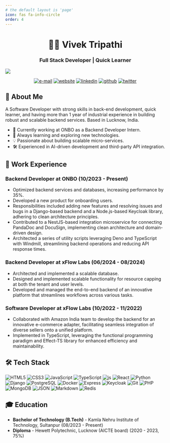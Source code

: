 ```yaml
---
# the default layout is 'page'
icon: fas fa-info-circle
order: 4
---
```


<h1 align="center">👨‍💻 Vivek Tripathi</h1>

<h3 align="center">Full Stack Developer | Quick Learner</h3>

<img src="https://readme-typing-svg.herokuapp.com?lines=Building+scalable+microservices;cccrafting-intuitive+user+interfaces;Always+learning+and+growing&center=true&width=380&height=45">

<p align="center">
  <a href="mailto:vivektripathi9005@icloud.com"><img src="https://img.shields.io/badge/Email-vivektripathi9005%40icloud.com-blue?style=flat-square&logo=gmail" alt ="e-mail"></a>
  <a href="https://vivektripaathi.github.io/"><img src="https://img.shields.io/badge/Portfolio-vivektripaathi.github.io-cyan?style=flat-square&logo=github"  alt = "website"></a>
  <a href="https://linkedin.com/in/vivek-tripathi1"><img src="https://img.shields.io/badge/LinkedIn-Vivek%20Tripathi-blue?style=flat-square&logo=linkedin" alt = "linkedin"></a>
  <a href="https://github.com/vivektripaathi"><img src="https://img.shields.io/badge/GitHub-vivektripaathi-lightgrey?style=flat-square&logo=github" alt = "github"></a>
  <a href="https://twitter.com/vivektripaaathi"><img src="https://img.shields.io/badge/Twitter-vivektripaathi-purple?style=flat-square&logo=medium&logoColor=white" alt = "twitter"></a>
</p>

## 🚀 About Me

A Software Developer with strong skills in back-end development, quick learner, and having more than 1 year of industrial experience in building robust and scalable backend services. Based in Lucknow, India.

- 🔭 Currently working at ONBO as a Backend Developer Intern.
- 🌱 Always learning and exploring new technologies.
- 💡 Passionate about building scalable micro-services.
- 🛠️ Experienced in AI-driven development and third-party API integration.

## 💼 Work Experience

### Backend Developer at ONBO (10/2023 - Present)

- Optimized backend services and databases, increasing performance by 35%.
- Developed a new product for onboarding users.
- Responsibilities included adding new features and resolving issues and bugs in a Django-based backend and a Node.js-based Keycloak library, adhering to clean architecture principles.
- Contributed to a NestJS-based integration microservice for connecting PandaDoc and DocuSign, implementing clean architecture and domain-driven design.
- Architected a series of utility scripts leveraging Deno and TypeScript with Windmill, streamlining backend operations and reducing API response times.

### Backend Developer at xFlow Labs (06/2024 - 08/2024)

- Architected and implemented a scalable database.
- Designed and implemented scalable functionality for resource capping at both the tenant and user levels.
- Developed and managed the end-to-end backend of an innovative platform that streamlines workflows across various tasks.

### Software Developer at xFlow Labs (10/2022 - 11/2022)

- Collaborated with Amazon India team to develop the backend for an innovative e-commerce adapter, facilitating seamless integration of diverse sellers onto a unified platform.
- Implemented in TypeScript, leveraging the functional programming paradigm and Effect-TS library for enhanced efficiency and maintainability.

## 🛠️ Tech Stack

<span align="center">
    <img src = "https://img.shields.io/badge/HTML5-E34F26?style=for-the-badge&logo=html5&logoColor=white" alt = "HTML5"/>
    <img src = "https://img.shields.io/badge/CSS3-1572B6?style=for-the-badge&logo=css3&logoColor=white" alt = "CSS3"/>
    <img src = "https://img.shields.io/badge/JavaScript-F7DF1E?style=for-the-badge&logo=javascript&logoColor=black" alt = "JavaScript"/>
    <img src = "https://img.shields.io/badge/TypeScript-007ACC?style=for-the-badge&logo=typescript&logoColor=white" alt = "TypeScript"/>
    <img src = "https://img.shields.io/badge/Node.js-339933?style=for-the-badge&logo=nodedotjs&logoColor=white" alt = "js"/>
    <img src = "https://img.shields.io/badge/React-20232A?style=for-the-badge&logo=react&logoColor=61DAFB" alt = "React"/>
    <img src = "https://img.shields.io/badge/Python-3776AB?style=for-the-badge&logo=python&logoColor=white" alt = "Python"/>
    <img src = "https://img.shields.io/badge/Django-092E20?style=for-the-badge&logo=django&logoColor=white" alt = "Django"/>
    <img src = "https://img.shields.io/badge/PostgreSQL-316192?style=for-the-badge&logo=postgresql&logoColor=white" alt = "PostgreSQL"/>
    <img src = "https://img.shields.io/badge/Docker-2CA5E0?style=for-the-badge&logo=docker&logoColor=white" alt = "Docker"/>
    <img src = "https://img.shields.io/badge/Express.js-000000?style=for-the-badge&logo=express&logoColor=white" alt = "Express"/>
    <img src = "https://img.shields.io/badge/Keycloak-1572B6?style=for-the-badge&logo=keycloak&logoColor=white" alt = "Keycloak"/>
    <img src = "https://img.shields.io/badge/git-000000?style=for-the-badge&logo=git&logoColor=white" alt = "Git"/>
    <img src = "https://img.shields.io/badge/php-FF2D20?style=for-the-badge&logo=php&logoColor=white" alt = "PHP"/>
    <img src = "https://img.shields.io/badge/mongodb-339933?style=for-the-badge&logo=mongodb&logoColor=white" alt = "MongoDB"/>
    <img src = "https://img.shields.io/badge/json-316192?style=for-the-badge&logo=json&logoColor=white" alt = "JSON"/>
    <img src = "https://img.shields.io/badge/markdown-20232A?style=for-the-badge&logo=markdown&logoColor=white" alt = "Markdown"/>
    <img src = "https://img.shields.io/badge/redis-007ACC?style=for-the-badge&logo=redis&logoColor=white" alt = "Redis"/>
</span>

## 🎓 Education

- **Bachelor of Technology (B.Tech)** - Kamla Nehru Institute of Technology, Sultanpur (08/2023 - Present)
- **Diploma** - Hewett Polytechnic, Lucknow (AICTE board) (2020 - 2023, 75%)
